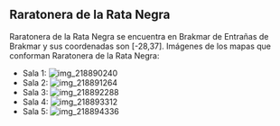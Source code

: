 ## Raratonera de la Rata Negra
Raratonera de la Rata Negra se encuentra en Brakmar de Entrañas de Brakmar y sus coordenadas son [-28,37].
Imágenes de los mapas que conforman Raratonera de la Rata Negra:
- Sala 1: ![img_218890240](https://media.discordapp.net/attachments/1115311447145193482/1115353644062220439/218890240.jpg)
- Sala 2: ![img_218891264](https://media.discordapp.net/attachments/1115311447145193482/1115353646071296131/218891264.jpg)
- Sala 3: ![img_218892288](https://media.discordapp.net/attachments/1115311447145193482/1115353666354958427/218892288.jpg)
- Sala 4: ![img_218893312](https://media.discordapp.net/attachments/1115311447145193482/1115353669685235833/218893312.jpg)
- Sala 5: ![img_218894336](https://media.discordapp.net/attachments/1115311447145193482/1115353671677521972/218894336.jpg)